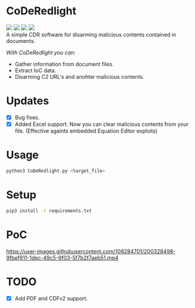 # CoDeRedlight
<img src="https://img.shields.io/badge/-Linux-black?style=for-the-badge&logo=Linux&logoColor=white"> <img src="https://img.shields.io/badge/-Python-black?style=for-the-badge&logo=python&logoColor=white"> <img src="https://img.shields.io/badge/-Terminal-black?style=for-the-badge&logo=GNU%20Bash&logoColor=white"> <img src="https://img.shields.io/badge/-GPL%203.0-black?style=for-the-badge&Color=white">
<br>A simple CDR software for disarming malicious contents contained in documents.<br>

*With CoDeRedlight you can*:
- Gather information from document files.
- Extract IoC data.
- Disarming C2 URL's and anohter malicious contents.

# Updates
- [X] Bug fixes.
- [X] Added Excel support. Now you can clear malicious contents from your file. (Effective againts embedded Equation Editor exploits)

# Usage
```bash
python3 CoDeRedlight.py <target_file>
```

# Setup
```bash
pip3 install -r requirements.txt
```

# PoC
https://user-images.githubusercontent.com/108284701/200328498-9fbef911-1dec-49c5-9f03-5f7b2f7aeb51.mp4

# TODO
- [X] Add PDF and CDFv2 support.
